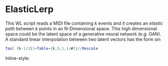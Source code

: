 # ElasticLerp

This WL script reads a MIDI file containing *k* events and it creates an *elastic path* between *k* points in an N-Dimensional space. This high dimensional space could be the latent space of a generative neural network (e.g. GAN).
A standard linear interpolation between two latent vectors has the form
$\sin$

```Mathematica
Tan[ (k-1/2)]~Table~{k,0,1,1/#3}//Rescale
```



Inline-style:
![]()
